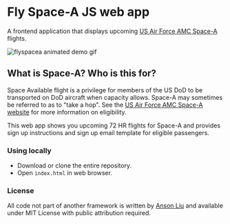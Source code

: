 # Fly Space-A JS web app

A frontend application that displays upcoming [US Air Force AMC Space-A](http://www.amc.af.mil/Home/AMC-Travel-Site/) flights.

![flyspacea animated demo gif](https://github.com/flyspacea/flyspacea.github.io/raw/master/assets/demo/demo.gif)

## What is Space-A? Who is this for?

Space Available flight is a privilege for members of the US DoD to be transported on DoD aircraft when capacity allows. Space-A may sometimes be referred to as to "take a hop". See the [US Air Force AMC Space-A website](http://www.amc.af.mil/Home/AMC-Travel-Site/) for more information on eligibility. 

This web app shows you upcoming 72 HR flights for Space-A and provides sign up instructions and sign up email template for eligible passengers. 

### Using locally

- Download or clone the entire repository.
- Open `index.html` in web browser.

### License

All code not part of another framework is written by [Anson Liu](http://github.com/ansonl) and available under MIT License with public attribution required. 
